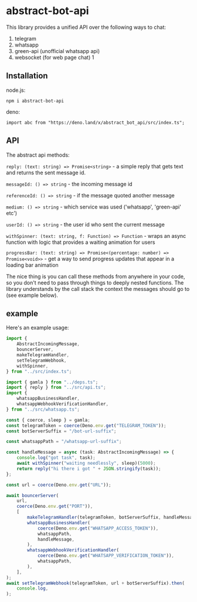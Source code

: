 # abstract-bot-api

This library provides a unified API over the following ways to chat:

1. telegram
1. whatsapp
1. green-api (unofficial whatsapp api)
1. websocket (for web page chat) 1

## Installation

node.js:

`npm i abstract-bot-api`

deno:

`import abc from "https://deno.land/x/abstract_bot_api/src/index.ts";`

## API

The abstract api methods:

`reply: (text: string) => Promise<string>` - a simple reply that gets text and
returns the sent message id.

`messageId: () => string` - the incoming message id

`referenceId: () => string` - if the message quoted another message

`medium: () => string` - which service was used ('whatsapp', 'green-api' etc')

`userId: () => string` - the user id who sent the current message

`withSpinner: (text: string, f: Function) => Function` - wraps an async function
with logic that provides a waiting animation for users

`progressBar: (text: string) => Promise<(percentage: number) => Promise<void>>` -
get a way to send progress updates that appear in a loading bar animation

The nice thing is you can call these methods from anywhere in your code, so you
don't need to pass through things to deeply nested functions. The library
understands by the call stack the context the messages should go to (see example
below).

## example

Here's an example usage:

```ts
import {
    AbstractIncomingMessage,
    bouncerServer,
    makeTelegramHandler,
    setTelegramWebhook,
    withSpinner,
} from "../src/index.ts";

import { gamla } from "../deps.ts";
import { reply } from "../src/api.ts";
import {
    whatsappBusinessHandler,
    whatsappWebhookVerificationHandler,
} from "../src/whatsapp.ts";

const { coerce, sleep } = gamla;
const telegramToken = coerce(Deno.env.get("TELEGRAM_TOKEN"));
const botServerSuffix = "/bot-url-suffix";

const whatsappPath = "/whatsapp-url-suffix";

const handleMessage = async (task: AbstractIncomingMessage) => {
    console.log("got task", task);
    await withSpinner("waiting needlessly", sleep)(5000);
    return reply("hi there i got " + JSON.stringify(task));
};

const url = coerce(Deno.env.get("URL"));

await bouncerServer(
    url,
    coerce(Deno.env.get("PORT")),
    [
        makeTelegramHandler(telegramToken, botServerSuffix, handleMessage),
        whatsappBusinessHandler(
            coerce(Deno.env.get("WHATSAPP_ACCESS_TOKEN")),
            whatsappPath,
            handleMessage,
        ),
        whatsappWebhookVerificationHandler(
            coerce(Deno.env.get("WHATSAPP_VERIFICATION_TOKEN")),
            whatsappPath,
        ),
    ],
);
await setTelegramWebhook(telegramToken, url + botServerSuffix).then(
    console.log,
);
```
